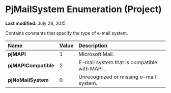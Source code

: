 
# PjMailSystem Enumeration (Project)

 **Last modified:** July 28, 2015

Contains constants that specify the type of e-mail system.


|**Name**|**Value**|**Description**|
|:-----|:-----|:-----|
| **pjMAPI**|1|Microsoft Mail.|
| **pjMAPICompatible**|2|E-mail system that is compatible with MAPI .|
| **pjNoMailSystem**|0|Unrecognized or missing e-mail system.|
